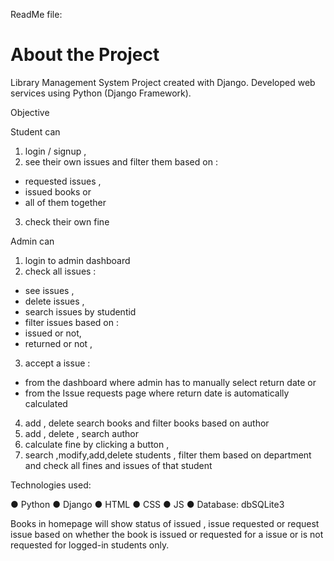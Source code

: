 ReadMe file:
# About the Project
Library Management System Project created with Django. Developed web services using Python (Django Framework).

Objective

Student can
1.	login / signup ,
2.	see their own issues and filter them based on :
-	requested issues ,
-	issued books or
-	all of them together
3.	check their own fine

Admin can

1.	login to admin dashboard
2.	check all issues :
-	see issues ,
-	delete issues ,
-	search issues by studentid
-	filter issues based on :
-	issued or not,
-	returned or not ,
3.	accept a issue :
-	from the dashboard where admin has to manually select return date or
-	from the Issue requests page where return date is automatically calculated
4.	add , delete search books and filter books based on author
5.	add , delete , search author
6.	calculate fine by clicking a button ,
7.	search ,modify,add,delete students , filter them based on department and check all fines and issues of that student

Technologies used:

●	Python
●	Django
●	HTML
●	CSS
●	JS
●	Database: dbSQLite3

Books in homepage will show status of issued , issue requested or request issue based on whether the book is issued or requested for a issue or is not requested for logged-in students only.
